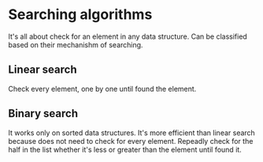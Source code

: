 # Searching algorithms

It's all about check for an element in any data structure. Can be classified based on their mechanishm of searching.

## Linear search

Check every element, one by one until found the element.

## Binary search

It works only on sorted data structures. It's more efficient than linear search because does not need to check for every element. Repeadly check for the half in the list whether it's less or greater than the element until found it.
